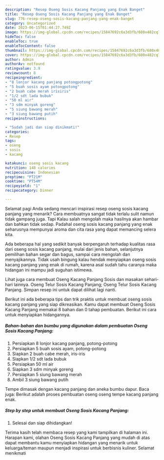 ```yaml
---
description: "Resep Oseng Sosis Kacang Panjang yang Enak Banget"
title: "Resep Oseng Sosis Kacang Panjang yang Enak Banget"
slug: 776-resep-oseng-sosis-kacang-panjang-yang-enak-banget
category: Uncategorized
date: 2023-06-15T01:44:27.749Z
image: https://img-global.cpcdn.com/recipes/15847692c6a3d3fb/680x482cq70/oseng-sosis-kacang-panjang-foto-resep-utama.jpg
hideToc: false
enableToc: true
enableTocContent: false
thumbnail: https://img-global.cpcdn.com/recipes/15847692c6a3d3fb/680x482cq70/oseng-sosis-kacang-panjang-foto-resep-utama.jpg
cover: https://img-global.cpcdn.com/recipes/15847692c6a3d3fb/680x482cq70/oseng-sosis-kacang-panjang-foto-resep-utama.jpg
author: Admin
authorAv: notfound
ratingvalue: 3.9
reviewcount: 8
recipeingredient:
- "8 lonjor kacang panjang potongpotong"
- "5 buah sosis ayam potongpotong"
- "2 buah cabe merah irisiris"
- "1/2 sdt lada bubuk"
- "50 ml air"
- "3 sdm minyak goreng"
- "5 siung bawang merah"
- "3 siung bawang putih"
recipeinstructions:

- "Sudah jadi dan siap dinikmati!"
categories:
- Resep
tags:
- oseng
- sosis
- kacang

katakunci: oseng sosis kacang 
nutrition: 148 calories
recipecuisine: Indonesian
preptime: "PT21M"
cooktime: "PT54M"
recipeyield: "1"
recipecategory: Dinner

---
```



Selamat pagi Anda sedang mencari inspirasi resep oseng sosis kacang panjang yang menarik? Cara membuatnya sangat tidak terlalu sulit namun tidak gampang juga. Tapi Kalau salah mengolah maka hasilnya akan hambar dan bahkan tidak sedap. Padahal oseng sosis kacang panjang yang enak seharusnya mempunyai aroma dan cita rasa yang dapat memancing selera kita.


Ada beberapa hal yang sedikit banyak berpengaruh terhadap kualitas rasa dari oseng sosis kacang panjang, mulai dari jenis bahan, selanjutnya pemilihan bahan segar dan bagus, sampai cara mengolah dan menyajikannya. Tidak usah bingung kalau hendak menyiapkan oseng sosis kacang panjang yang enak di rumah, karena asal sudah tahu caranya maka hidangan ini mampu jadi suguhan istimewa.

Lihat juga cara membuat Oseng Kacang Panjang Sosis dan masakan sehari-hari lainnya. Oseng Telur Sosis Kacang Panjang; Oseng Telur Sosis Kacang Panjang. Simpan resep ini untuk dapat dilihat lagi nanti.


Berikut ini ada beberapa tips dan trik praktis untuk membuat oseng sosis kacang panjang yang siap dikreasikan. Kamu dapat membuat Oseng Sosis Kacang Panjang memakai 8 bahan dan 0 tahap pembuatan. Berikut ini cara untuk menyiapkan hidangannya.

<!--inarticleads1-->

##### Bahan-bahan dan bumbu yang digunakan dalam pembuatan Oseng Sosis Kacang Panjang:

1. Persiapkan 8 lonjor kacang panjang, potong-potong
1. Persiapkan 5 buah sosis ayam, potong-potong
1. Siapkan 2 buah cabe merah, iris-iris
1. Siapkan 1/2 sdt lada bubuk
1. Persiapkan 50 ml air
1. Siapkan 3 sdm minyak goreng
1. Persiapkan 5 siung bawang merah
1. Ambil 3 siung bawang putih


Tempe dimasak dengan kacang panjang dan aneka bumbu dapur. Baca juga: Berikut adalah proses pembuatan oseng oseng tempe kacang panjang enak. 

<!--inarticleads2-->

##### Step by step untuk membuat Oseng Sosis Kacang Panjang:


1. Selesai dan siap dihidangkan!



Terima kasih telah membaca resep yang kami tampilkan di halaman ini. Harapan kami, olahan Oseng Sosis Kacang Panjang yang mudah di atas dapat membantu kamu menyiapkan hidangan yang menarik untuk keluarga/teman maupun menjadi inspirasi untuk berbisnis kuliner. Selamat menikmati

